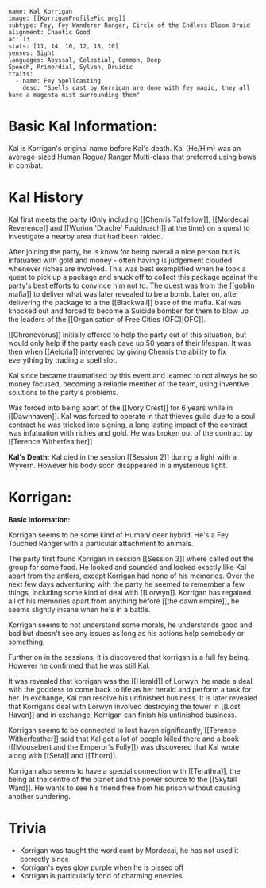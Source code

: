 
```statblock
name: Kal Korrigan
image: [[KorriganProfilePic.png]]
subtype: Fey, Fey Wanderer Ranger, Circle of the Endless Bloom Druid
alignment: Chaotic Good
ac: 13
stats: [11, 14, 10, 12, 18, 10]
senses: Sight
languages: Abyssal, Celestial, Common, Deep Speech, Primordial, Sylvan, Druidic
traits:
  - name: Fey Spellcasting
    desc: "Spells cast by Korrigan are done with fey magic, they all have a magenta mist surrounding them"
```

# Basic Kal Information:
Kal is Korrigan's original name before Kal's death. 
Kal (He/Him) was an average-sized Human Rogue/ Ranger Multi-class that preferred using bows in combat.  

# Kal History
Kal first meets the party (Only including [[Chenris Tallfellow]], [[Mordecai Reverence]] and [[Wurinn 'Drache' Fuuldrusch]] at the time) on a quest to investigate a nearby area that had been raided.

After joining the party, he is know for being overall a nice person but is infatuated with gold and money - often having is judgement clouded whenever riches are involved. This was best exemplified when he took a quest to pick up a package and snuck off to collect this package against the party's best efforts to convince him not to. The quest was from the [[goblin mafia]] to deliver what was later revealed to be a bomb. Later on, after delivering the package to a the [[Blackwall]] base of the mafia. Kal was knocked out and forced to become a Suicide bomber for them to blow up the leaders of the [[Organisation of Free Cities (OFC)|OFC]]. 

[[Chronovorus]] initially offered to help the party out of this situation, but would only help if the party each gave up 50 years of their lifespan. It was then when [[Aeloria]] intervened by giving Chenris the ability to fix everything by trading a spell slot. 

Kal since became traumatised by this event and learned to not always be so money focused, becoming a reliable member of the team, using inventive solutions to the party's problems. 

Was forced into being apart of the [[Ivory Crest]] for 6 years while in [[Dawnhaven]]. Kal was forced to operate in that thieves guild due to a soul contract he was tricked into signing, a long lasting impact of the contract was infatuation with riches and gold. He was broken out of the contract by [[Terence Witherfeather]] 

**Kal's Death:**
Kal died in the session [[Session 2]] during a fight with a Wyvern. However his body soon disappeared in a mysterious light. 

# Korrigan:
**Basic Information:**

Korrigan seems to be some kind of Human/ deer hybrid. He's a Fey Touched Ranger with a particular attachment to animals.

The party first found Korrigan in session [[Session 3]] where called out the group for some food. He looked and sounded and looked exactly like Kal apart from the antlers, except Korrigan had none of his memories. Over the next few days adventuring with the party he seemed to remember a few things, including some kind of deal with [[Lorwyn]]. Korrigan has regained all of his memories apart from anything before [[the dawn empire]], he seems slightly insane when he's in a battle.

Korrigan seems to not understand some morals, he understands good and bad but doesn't see any issues as long as his actions help somebody or something.

Further on in the sessions, it is discovered that korrigan is a full fey being. However he confirmed that he was still Kal.

It was revealed that korrigan was the [[Herald]] of Lorwyn, he made a deal with the goddess to come back to life as her herald and perform a task for her. In exchange, Kal can resolve his unfinished business. It is later revealed that Korrigans deal with Lorwyn involved destroying the tower in [[Lost Haven]] and in exchange, Korrigan can finish his unfinished business.

Korrigan seems to be connected to lost haven significantly, [[Terence Witherfeather]] said that Kal got a lot of people killed there and a book ([[Mousebert and the Emperor's Folly]]) was discovered that Kal wrote along with [[Sera]] and [[Thorn]].

Korrigan also seems to have a special connection with [[Terathra]], the being at the centre of the planet and the power source to the [[Skyfall Ward]]. He wants to see his friend free from his prison without causing another sundering.

# Trivia
- Korrigan was taught the word cunt by Mordecai, he has not used it correctly since
- Korrigan's eyes glow purple when he is pissed off
- Korrigan is particularly fond of charming enemies  
